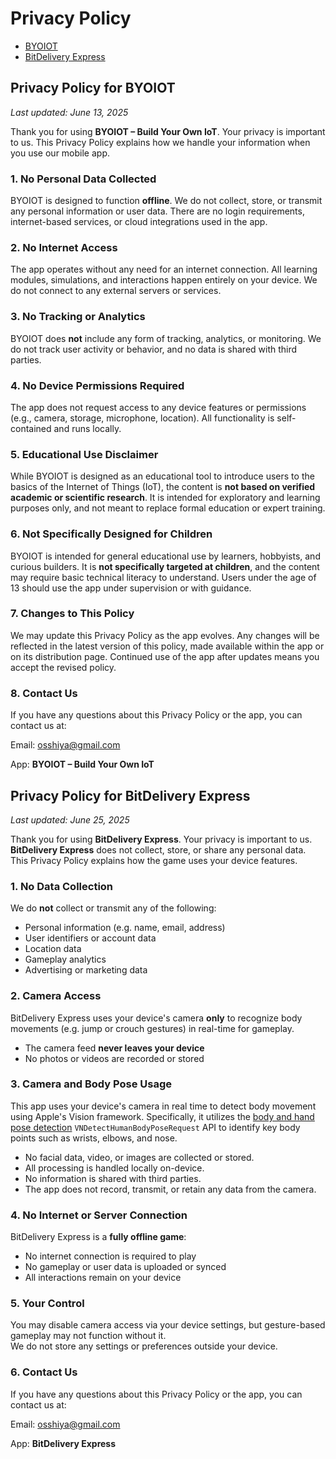 # Privacy Policy
  * [BYOIOT](#privacy-policy-for-byoiot)
  * [BitDelivery Express](#privacy-policy-for-bitdelivery-express)

## Privacy Policy for BYOIOT

_Last updated: June 13, 2025_

Thank you for using **BYOIOT – Build Your Own IoT**. Your privacy is important to us. This Privacy Policy explains how we handle your information when you use our mobile app.

### 1. No Personal Data Collected

BYOIOT is designed to function **offline**. We do not collect, store, or transmit any personal information or user data. There are no login requirements, internet-based services, or cloud integrations used in the app.

### 2. No Internet Access

The app operates without any need for an internet connection. All learning modules, simulations, and interactions happen entirely on your device. We do not connect to any external servers or services.

### 3. No Tracking or Analytics

BYOIOT does **not** include any form of tracking, analytics, or monitoring. We do not track user activity or behavior, and no data is shared with third parties.

### 4. No Device Permissions Required

The app does not request access to any device features or permissions (e.g., camera, storage, microphone, location). All functionality is self-contained and runs locally.

### 5. Educational Use Disclaimer

While BYOIOT is designed as an educational tool to introduce users to the basics of the Internet of Things (IoT), the content is **not based on verified academic or scientific research**. It is intended for exploratory and learning purposes only, and not meant to replace formal education or expert training.

### 6. Not Specifically Designed for Children

BYOIOT is intended for general educational use by learners, hobbyists, and curious builders. It is **not specifically targeted at children**, and the content may require basic technical literacy to understand. Users under the age of 13 should use the app under supervision or with guidance.

### 7. Changes to This Policy

We may update this Privacy Policy as the app evolves. Any changes will be reflected in the latest version of this policy, made available within the app or on its distribution page. Continued use of the app after updates means you accept the revised policy.

### 8. Contact Us

If you have any questions about this Privacy Policy or the app, you can contact us at:
 
Email: osshiya@gmail.com

App: **BYOIOT – Build Your Own IoT**

## Privacy Policy for BitDelivery Express

_Last updated: June 25, 2025_

Thank you for using **BitDelivery Express**. Your privacy is important to us. **BitDelivery Express** does not collect, store, or share any personal data. This Privacy Policy explains how the game uses your device features.

### 1. No Data Collection

We do **not** collect or transmit any of the following:
- Personal information (e.g. name, email, address)
- User identifiers or account data
- Location data
- Gameplay analytics
- Advertising or marketing data

### 2. Camera Access

BitDelivery Express uses your device's camera **only** to recognize body movements (e.g. jump or crouch gestures) in real-time for gameplay.  
- The camera feed **never leaves your device**
- No photos or videos are recorded or stored

### 3. Camera and Body Pose Usage

This app uses your device's camera in real time to detect body movement using Apple's Vision framework. Specifically, it utilizes the [body and hand pose detection](https://developer.apple.com/documentation/vision#Body-and-hand-pose-detection) `VNDetectHumanBodyPoseRequest` API to identify key body points such as wrists, elbows, and nose.

- No facial data, video, or images are collected or stored.
- All processing is handled locally on-device.
- No information is shared with third parties.
- The app does not record, transmit, or retain any data from the camera.

### 4. No Internet or Server Connection

BitDelivery Express is a **fully offline game**:
- No internet connection is required to play
- No gameplay or user data is uploaded or synced
- All interactions remain on your device

### 5. Your Control

You may disable camera access via your device settings, but gesture-based gameplay may not function without it.  
We do not store any settings or preferences outside your device.

### 6. Contact Us

If you have any questions about this Privacy Policy or the app, you can contact us at:
 
Email: osshiya@gmail.com

App: **BitDelivery Express**

